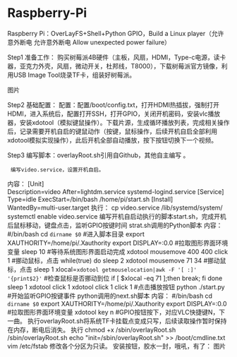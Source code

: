 # Raspberry-Pi
Raspberry Pi：OverLayFS+Shell+Python GPIO，Build a Linux player（允许意外断电 允许意外断电 Allow unexpected power failure）


Step1 准备工作：
    购买树莓派4B硬件（主板，风扇，HDMI，Type-c电源，读卡器，亚克力外壳，风扇，微动开关，杜邦线，T8000），下载树莓派官方镜像，利用USB Image Tool烧录TF卡，组装好树莓派。

图片

 Step2 基础配置：
    配置：配置/boot/config.txt，打开HDMI热插拔，强制打开HDMI，进入系统后，配置打开SSH，打开GPIO，关闭开机密码，安装vlc播放器，安装xdotool（模拟键鼠操作）。下载片源，生成循环播放列表，完成相关操作后，记录需要开机自启的键鼠动作（按键，鼠标操作，后续开机自启全部利用xdotool模拟实现操作），此后开机全部自动播放，按下按钮切换下一个视频。

 Step3 编写脚本：overlayRoot.sh引用自Github，其他自主编写 。

     编写video.service，设置开机自启。
内容：
[Unit]           
Description=video
After=lightdm.service systemd-logind.service
[Service]       
Type=idle
ExecStart=/bin/bash /home/pi/start.sh
[Install]       
WantedBy=multi-user.target
执行：
      cp video.service /lib/systemd/system/
      systemctl enable video.service
     编写开机自启动执行的脚本start.sh，完成开机后鼠标移动，键盘点击，监听GPIO按键时间
     strat.sh调用的Python脚本
内容：
#/bin/bash
cd `dirname $0`  #进入脚本目录
export XAUTHORITY=/home/pi/.Xauthority
export DISPLAY=:0.0  #拉取图形界面环境变量
sleep 10 #等待系统图形界面启动完成
xdotool mousemove 400 400 click 1 #挪动鼠标，点击
while(true)
do
sleep 2
xdotool mousemove 71 34 #挪动鼠标，点击
sleep 1
xlocal=`xdotool getmouselocation|awk -F '[ :]' '{print$2}'` #检查鼠标是否挪动到位
if [ $xlocal -eq 71 ];then
	break;
fi
done
sleep 1
xdotool click 1
xdotool click 1 click 1 #点击播放按钮
python ./start.py   #开始监听GPIO按键事件
     python调用的next.sh脚本
内容：
 #/bin/bash
cd `dirname $0`
export XAUTHORITY=/home/pi/.Xauthority
export DISPLAY=:0.0 #拉取图形界面环境变量
xdotool key n  #GPIO按钮按下，对应VLC快捷键N，下一曲。
    执行overlayRoot.sh将系统TF卡挂载点变成只写，后续读取操作暂时保持在内存，断电后消失。
执行
     chmod +x /sbin/overlayRoot.sh
     /sbin/overlayRoot.sh
     echo "init=/sbin/overlayRoot.sh" >> /boot/cmdline.txt
     vim /etc/fstab 修改各个分区为只读。
安装按钮，胶水一封，哦吼，有了：
图片
